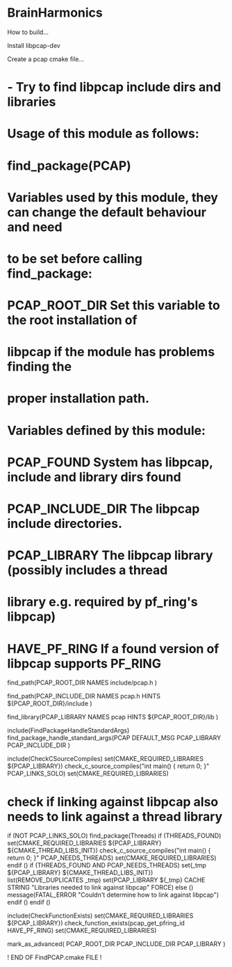 # BrainHarmonics

How to build...

Install libpcap-dev

Create a pcap cmake file...

# - Try to find libpcap include dirs and libraries
#
# Usage of this module as follows:
#
#     find_package(PCAP)
#
# Variables used by this module, they can change the default behaviour and need
# to be set before calling find_package:
#
#  PCAP_ROOT_DIR             Set this variable to the root installation of
#                            libpcap if the module has problems finding the
#                            proper installation path.
#
# Variables defined by this module:
#
#  PCAP_FOUND                System has libpcap, include and library dirs found
#  PCAP_INCLUDE_DIR          The libpcap include directories.
#  PCAP_LIBRARY              The libpcap library (possibly includes a thread
#                            library e.g. required by pf_ring's libpcap)
#  HAVE_PF_RING              If a found version of libpcap supports PF_RING

find_path(PCAP_ROOT_DIR
    NAMES include/pcap.h
)

find_path(PCAP_INCLUDE_DIR
    NAMES pcap.h
    HINTS ${PCAP_ROOT_DIR}/include
)

find_library(PCAP_LIBRARY
    NAMES pcap
    HINTS ${PCAP_ROOT_DIR}/lib
)

include(FindPackageHandleStandardArgs)
find_package_handle_standard_args(PCAP DEFAULT_MSG
    PCAP_LIBRARY
    PCAP_INCLUDE_DIR
)

include(CheckCSourceCompiles)
set(CMAKE_REQUIRED_LIBRARIES ${PCAP_LIBRARY})
check_c_source_compiles("int main() { return 0; }" PCAP_LINKS_SOLO)
set(CMAKE_REQUIRED_LIBRARIES)

# check if linking against libpcap also needs to link against a thread library
if (NOT PCAP_LINKS_SOLO)
    find_package(Threads)
    if (THREADS_FOUND)
        set(CMAKE_REQUIRED_LIBRARIES ${PCAP_LIBRARY} ${CMAKE_THREAD_LIBS_INIT})
        check_c_source_compiles("int main() { return 0; }" PCAP_NEEDS_THREADS)
        set(CMAKE_REQUIRED_LIBRARIES)
    endif ()
    if (THREADS_FOUND AND PCAP_NEEDS_THREADS)
        set(_tmp ${PCAP_LIBRARY} ${CMAKE_THREAD_LIBS_INIT})
        list(REMOVE_DUPLICATES _tmp)
        set(PCAP_LIBRARY ${_tmp}
            CACHE STRING "Libraries needed to link against libpcap" FORCE)
    else ()
        message(FATAL_ERROR "Couldn't determine how to link against libpcap")
    endif ()
endif ()

include(CheckFunctionExists)
set(CMAKE_REQUIRED_LIBRARIES ${PCAP_LIBRARY})
check_function_exists(pcap_get_pfring_id HAVE_PF_RING)
set(CMAKE_REQUIRED_LIBRARIES)

mark_as_advanced(
    PCAP_ROOT_DIR
    PCAP_INCLUDE_DIR
    PCAP_LIBRARY
)


! END OF FindPCAP.cmake FILE !

